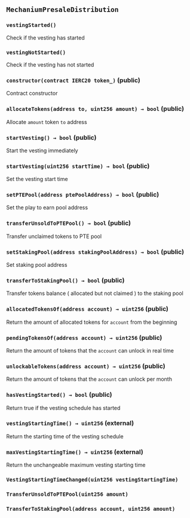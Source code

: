 ## `MechaniumPresaleDistribution`





### `vestingStarted()`



Check if the vesting has started

### `vestingNotStarted()`



Check if the vesting has not started


### `constructor(contract IERC20 token_)` (public)



Contract constructor


### `allocateTokens(address to, uint256 amount) → bool` (public)

Allocate `amount` token `to` address




### `startVesting() → bool` (public)

Start the vesting immediately



### `startVesting(uint256 startTime) → bool` (public)

Set the vesting start time




### `setPTEPool(address ptePoolAddress) → bool` (public)

Set the play to earn pool address




### `transferUnsoldToPTEPool() → bool` (public)

Transfer unclaimed tokens to PTE pool



### `setStakingPool(address stakingPoolAddress) → bool` (public)

Set staking pool address




### `transferToStakingPool() → bool` (public)

Transfer tokens balance ( allocated but not claimed ) to the staking pool



### `allocatedTokensOf(address account) → uint256` (public)



Return the amount of allocated tokens for `account` from the beginning

### `pendingTokensOf(address account) → uint256` (public)



Return the amount of tokens that the `account` can unlock in real time

### `unlockableTokens(address account) → uint256` (public)



Return the amount of tokens that the `account` can unlock per month

### `hasVestingStarted() → bool` (public)



Return true if the vesting schedule has started

### `vestingStartingTime() → uint256` (external)



Return the starting time of the vesting schedule

### `maxVestingStartingTime() → uint256` (external)



Return the unchangeable maximum vesting starting time


### `VestingStartingTimeChanged(uint256 vestingStartingTime)`




### `TransferUnsoldToPTEPool(uint256 amount)`





### `TransferToStakingPool(address account, uint256 amount)`







